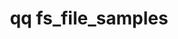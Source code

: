---
category: fs
command: fs_file_samples
optional_options:
- alternate: []
  help: Query root path
  name: --path
  required: false
- alternate: []
  help: Query root ID
  name: --id
  required: false
- alternate: []
  help: 'Weight the sampling by the value specified: capacity (total bytes used for
    data and metadata), data (total bytes used for data only), file (file count),
    named_streams (named stream count)'
  name: --sample-by
  required: false
permalink: /qq-cli-command-guide/fs/fs_file_samples.html
positional_options: []
sidebar: qq_cli_command_reference_sidebar
summary: This section explains how to use the <code>qq fs_file_samples</code> command.
synopsis: Get a number of sample files from the file system
title: qq fs_file_samples
usage: qq fs_file_samples [-h] (--path PATH | --id ID) --count COUNT [--sample-by
  {capacity,data,file,named_streams}]
zendesk_source: qq CLI Command Guide

---